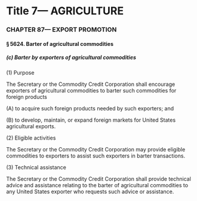 
# Title 7— AGRICULTURE
### CHAPTER 87— EXPORT PROMOTION
#### § 5624. Barter of agricultural commodities
##### (c) Barter by exporters of agricultural commodities

(1) Purpose

The Secretary or the Commodity Credit Corporation shall encourage exporters of agricultural commodities to barter such commodities for foreign products

(A) to acquire such foreign products needed by such exporters; and

(B) to develop, maintain, or expand foreign markets for United States agricultural exports.

(2) Eligible activities

The Secretary or the Commodity Credit Corporation may provide eligible commodities to exporters to assist such exporters in barter transactions.

(3) Technical assistance

The Secretary or the Commodity Credit Corporation shall provide technical advice and assistance relating to the barter of agricultural commodities to any United States exporter who requests such advice or assistance.
